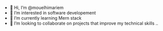 - 👋 Hi, I’m @mouelhimariem
- 👀 I’m interested in software developement 
- 🌱 I’m currently learning Mern stack  
- 💞️ I’m looking to collaborate on projects that improve my technical skills 
..

<!---
mouelhimariem/mouelhimariem is a ✨ special ✨ repository because its `README.md` (this file) appears on your GitHub profile.
You can click the Preview link to take a look at your changes.
--->
